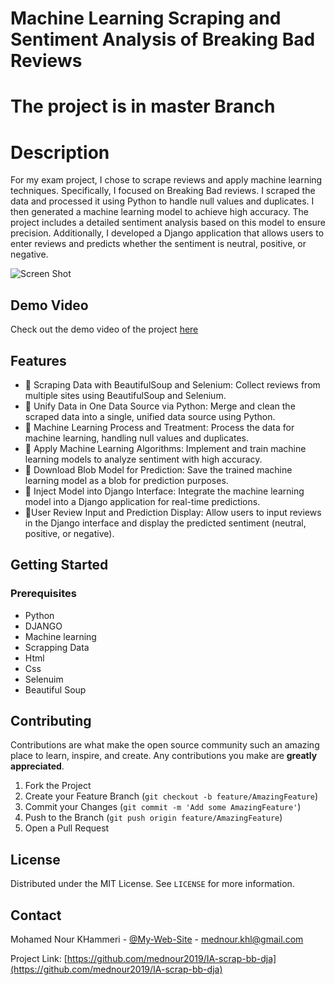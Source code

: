 # Machine Learning Scraping and Sentiment Analysis of Breaking Bad Reviews
# The project is in master Branch
# Description
For my exam project, I chose to scrape reviews and apply machine learning techniques. Specifically, I focused on Breaking Bad reviews. I scraped the data and processed it using Python to handle null values and duplicates. I then generated a machine learning model to achieve high accuracy. The project includes a detailed sentiment analysis based on this model to ensure precision. Additionally, I developed a Django application that allows users to enter reviews and predicts whether the sentiment is neutral, positive, or negative.

![Screen Shot](https://prtfnour.vercel.app/images/portfolio/project20.JPG)
## Demo Video

Check out the demo video of the project [here](https://drive.google.com/file/d/132fIlK4UPp2DjSucoqCeY37EwkhtCDE8/view?usp=sharing)
## Features

- 🧩 Scraping Data with BeautifulSoup and Selenium: Collect reviews from multiple sites using BeautifulSoup and Selenium.
- 🧩 Unify Data in One Data Source via Python: Merge and clean the scraped data into a single, unified data source using Python.
- 🧩 Machine Learning Process and Treatment: Process the data for machine learning, handling null values and duplicates.
- 🧩 Apply Machine Learning Algorithms: Implement and train machine learning models to analyze sentiment with high accuracy.
- 🧩 Download Blob Model for Prediction: Save the trained machine learning model as a blob for prediction purposes.
- 🧩 Inject Model into Django Interface: Integrate the machine learning model into a Django application for real-time predictions.
-  🧩User Review Input and Prediction Display: Allow users to input reviews in the Django interface and display the predicted sentiment (neutral, positive, or negative).


## Getting Started

### Prerequisites

- Python
- DJANGO
- Machine learning
- Scrapping Data
- Html
- Css
- Selenuim
- Beautiful Soup

## Contributing

Contributions are what make the open source community such an amazing place to learn, inspire, and create. Any contributions you make are **greatly appreciated**.

1. Fork the Project
2. Create your Feature Branch (`git checkout -b feature/AmazingFeature`)
3. Commit your Changes (`git commit -m 'Add some AmazingFeature'`)
4. Push to the Branch (`git push origin feature/AmazingFeature`)
5. Open a Pull Request

## License

Distributed under the MIT License. See `LICENSE` for more information.

## Contact

Mohamed Nour KHammeri - [@My-Web-Site](https://prtfnour.vercel.app) - mednour.khl@gmail.com

Project Link: [https://github.com/mednour2019/IA-scrap-bb-dja](https://github.com/mednour2019/IA-scrap-bb-dja)


